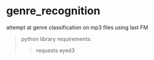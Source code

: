 # genre_recognition

attempt at genre classification on mp3 files using last FM

>python library requirements:
>>requests
>>eyed3
